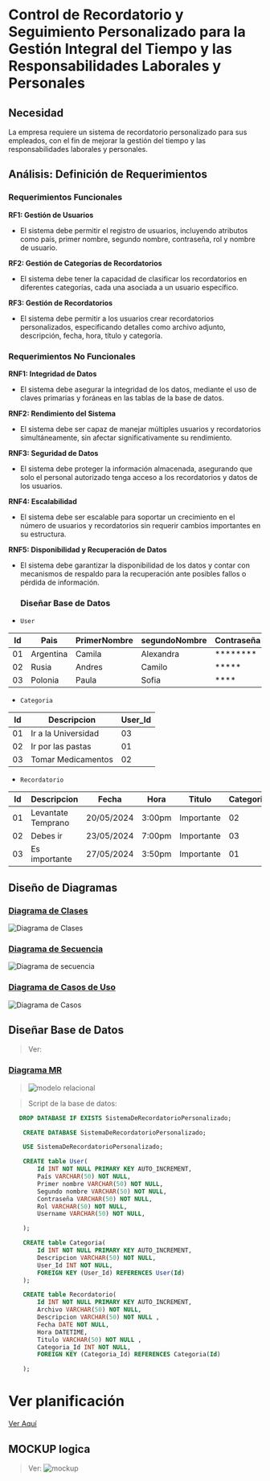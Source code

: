 # Control de Recordatorio y Seguimiento Personalizado para la Gestión Integral del Tiempo y las Responsabilidades Laborales y Personales

## Necesidad

La empresa requiere un sistema de recordatorio personalizado para sus empleados, con el fin de mejorar la gestión del tiempo y las responsabilidades laborales y personales.

## Análisis: Definición de Requerimientos

### Requerimientos Funcionales

**RF1: Gestión de Usuarios**
- El sistema debe permitir el registro de usuarios, incluyendo atributos como país, primer nombre, segundo nombre, contraseña, rol y nombre de usuario.

**RF2: Gestión de Categorías de Recordatorios**
- El sistema debe tener la capacidad de clasificar los recordatorios en diferentes categorías, cada una asociada a un usuario específico.

**RF3: Gestión de Recordatorios**
- El sistema debe permitir a los usuarios crear recordatorios personalizados, especificando detalles como archivo adjunto, descripción, fecha, hora, título y categoría.

### Requerimientos No Funcionales

**RNF1: Integridad de Datos**
- El sistema debe asegurar la integridad de los datos, mediante el uso de claves primarias y foráneas en las tablas de la base de datos.

**RNF2: Rendimiento del Sistema**
- El sistema debe ser capaz de manejar múltiples usuarios y recordatorios simultáneamente, sin afectar significativamente su rendimiento.

**RNF3: Seguridad de Datos**
- El sistema debe proteger la información almacenada, asegurando que solo el personal autorizado tenga acceso a los recordatorios y datos de los usuarios.

**RNF4: Escalabilidad**
- El sistema debe ser escalable para soportar un crecimiento en el número de usuarios y recordatorios sin requerir cambios importantes en su estructura.

**RNF5: Disponibilidad y Recuperación de Datos**
- El sistema debe garantizar la disponibilidad de los datos y contar con mecanismos de respaldo para la recuperación ante posibles fallos o pérdida de información.

  ### Diseñar Base de Datos

* `User`

| Id |Pais      |PrimerNombre |segundoNombre|Contraseña| Rol         | Username |
|----|----------|-------------|-------------|----------|-------------|----------|
| 01 |Argentina |Camila       |Alexandra    |********  |Participante | Camila   |
| 02 |Rusia     |Andres       |Camilo       |*****     |Participante2| Andres   |
| 03 |Polonia   |Paula        |Sofia        |****      |Participante3| Paula    |

* `Categoria`

| Id |Descripcion         |User_Id |
|----|--------------------|--------|
| 01 |Ir a la Universidad |   03   |
| 02 |Ir por las pastas   |   01   |   
| 03 |Tomar Medicamentos  |   02   |

* `Recordatorio`

| Id |    Descripcion    |Fecha       |Hora    | Titulo   | Categoria_Id   |
|----|-------------------|------------|--------|----------|----------------|
| 01 |Levantate Temprano |20/05/2024  |3:00pm  |Importante|   02           |
| 02 |Debes  ir          |23/05/2024  |7:00pm  |Importante|   03           | 
| 03 |Es importante      |27/05/2024  |3:50pm  |Importante|   01           | 

## Diseño de Diagramas

### [Diagrama de Clases](IMG/DiagramaClases/Clases.wsd)

![Diagrama de Clases](IMG/DiagramaClases/Clases.png)

### [Diagrama de Secuencia](IMG/DiagramaSecuencia/Secuencia.wsd)

![Diagrama de secuencia](IMG/DiagramaSecuencia/Secuencia.png)


### [Diagrama de Casos de Uso](IMG/DiagramaCasosdeUso/Casosdeuso.wsd)

![Diagrama de Casos](IMG/DiagramaCasosdeUso/Casosdeuso.png)


## Diseñar Base de Datos

> Ver:
### [Diagrama MR](IMG/Mr/MR.wsd)
> ![modelo relacional](IMG/Mr/MR.png)

> Script de la base de datos:

```sql
   DROP DATABASE IF EXISTS SistemaDeRecordatorioPersonalizado;

    CREATE DATABASE SistemaDeRecordatorioPersonalizado;

    USE SistemaDeRecordatorioPersonalizado;

    CREATE table User(
        Id INT NOT NULL PRIMARY KEY AUTO_INCREMENT,
        País VARCHAR(50) NOT NULL,
        Primer nombre VARCHAR(50) NOT NULL,
        Segundo nombre VARCHAR(50) NOT NULL,
        Contraseña VARCHAR(50) NOT NULL,
        Rol VARCHAR(50) NOT NULL,
        Username VARCHAR(50) NOT NULL,

    );

    CREATE table Categoria(
        Id INT NOT NULL PRIMARY KEY AUTO_INCREMENT,
        Descripcion VARCHAR(50) NOT NULL,
        User_Id INT NOT NULL,
        FOREIGN KEY (User_Id) REFERENCES User(Id)
    );

    CREATE table Recordatorio(
        Id INT NOT NULL PRIMARY KEY AUTO_INCREMENT,
        Archivo VARCHAR(50) NOT NULL,
        Descripcion VARCHAR(50) NOT NULL ,
        Fecha DATE NOT NULL,
        Hora DATETIME,
        Titulo VARCHAR(50) NOT NULL ,
        Categoria_Id INT NOT NULL,
        FOREIGN KEY (Categoria_Id) REFERENCES Categoria(Id)

    );


```
# Ver planificación
[Ver Aquí](https://trello.com/b/sloMX50s/proyecto)

## MOCKUP logica

   > Ver:
   > ![mockup](IMG/mockup.png)
